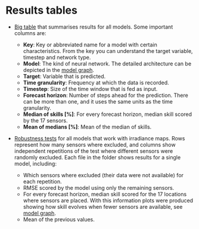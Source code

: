 # Results tables

- [Big table](https://delicias.dia.fi.upm.es/nextcloud/index.php/s/X6ssdscgJnzingZ)
  that summarises results for all models. Some important columns are:
    - **Key**: Key or abbreviated name for a model with certain characteristics.
               From the key you can understand the target variable, timestep and network type.
    - **Model**: The kind of neural network. The detailed architecture can be depicted in the
                 [model graph](https://github.com/iipr/solar-irradiance/blob/master/graphs.md).
    - **Target**: Variable that is predicted.
    - **Time granularity**: Frequency at which the data is recorded.
    - **Timestep**: Size of the time window that is fed as input.
    - **Forecast horizon**: Number of steps ahead for the prediction. There can be more than one,
                            and it uses the same units as the time granularity.
    - **Median of skills [%]**: For every forecast horizon, median skill scored by the 17 sensors.
    - **Mean of medians [%]**: Mean of the median of skills.

- [Robustness tests](https://delicias.dia.fi.upm.es/nextcloud/index.php/s/RMYmSm8pmd2BtYn)
  for all models that work with irradiance maps. Rows represent how many sensors where excluded,
  and columns show independent repetitions of the test where different sensors were randomly excluded.
  Each file in the folder shows results for a single model, including:
    - Which sensors where excluded (their data were not available) for each repetition.
    - RMSE scored by the model using only the remaining sensors.
    - For every forecast horizon, median skill scored for the 17 locations where sensors are placed.
      With this information plots were produced showing how skill evolves when fewer sensors are available,
      see [model graph](https://github.com/iipr/solar-irradiance/blob/master/graphs.md).
    - Mean of the previous values.  


